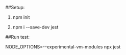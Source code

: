 ##Setup:

1) npm init

2) npm i --save-dev jest

##Run test:

NODE_OPTIONS=--experimental-vm-modules npx jest


